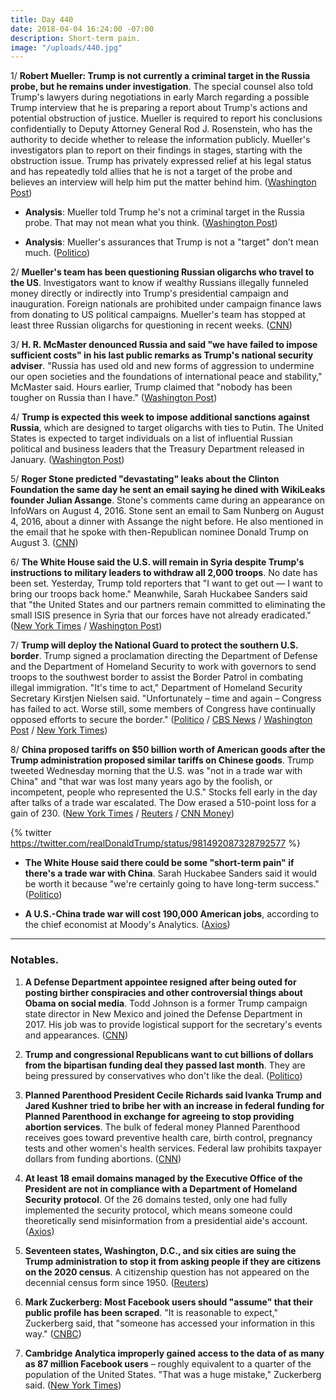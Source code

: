 ```yaml
---
title: Day 440
date: 2018-04-04 16:24:00 -07:00
description: Short-term pain.
image: "/uploads/440.jpg"
---
```


1/ **Robert Mueller: Trump is not currently a criminal target in the Russia probe, but he remains under investigation**. The special counsel also told Trump's lawyers during negotiations in early March regarding a possible Trump interview that he is preparing a report about Trump's actions and potential obstruction of justice. Mueller is required to report his conclusions confidentially to Deputy Attorney General Rod J. Rosenstein, who has the authority to decide whether to release the information publicly. Mueller's investigators plan to report on their findings in stages, starting with the obstruction issue. Trump has privately expressed relief at his legal status and has repeatedly told allies that he is not a target of the probe and believes an interview will help him put the matter behind him. ([Washington Post](https://www.washingtonpost.com/politics/mueller-told-trumps-attorneys-the-president-remains-under-investigation-but-is-not-currently-a-criminal-target/2018/04/03/d7832cf0-36c1-11e8-acd5-35eac230e514_story.html?utm_term=.ef52cd74e17e))

* **Analysis**: Mueller told Trump he's not a criminal target in the Russia probe. That may not mean what you think. ([Washington Post](https://www.washingtonpost.com/news/the-fix/wp/2018/04/04/mueller-told-trump-hes-not-a-criminal-target-but-that-doesnt-mean-his-evidence-against-trump-is-weak/))

* **Analysis**: Mueller's assurances that Trump is not a "target" don’t mean much. ([Politico](https://www.politico.com/story/2018/04/03/trump-mueller-russia-probe-500128))

2/ **Mueller's team has been questioning Russian oligarchs who travel to the US**. Investigators want to know if wealthy Russians illegally funneled money directly or indirectly into Trump's presidential campaign and inauguration. Foreign nationals are prohibited under campaign finance laws from donating to US political campaigns. Mueller's team has stopped at least three Russian oligarchs for questioning in recent weeks. ([CNN](https://www.cnn.com/2018/04/04/politics/mueller-special-counsel-investigation-russian-oligarchs/index.html))

3/ **H. R. McMaster denounced Russia and said "we have failed to impose sufficient costs" in his last public remarks as Trump's national security adviser**. "Russia has used old and new forms of aggression to undermine our open societies and the foundations of international peace and stability," McMaster said. Hours earlier, Trump claimed that "nobody has been tougher on Russia than I have." ([Washington Post](https://www.washingtonpost.com/world/national-security/hr-mcmaster-delivers-a-parting-shot-to-russia-as-he-prepares-to-bow-out-as-national-security-adviser/2018/04/04/d48f4df6-37b3-11e8-8fd2-49fe3c675a89_story.html))

4/ **Trump is expected this week to impose additional sanctions against Russia**, which are designed to target oligarchs with ties to Putin. The United States is expected to target individuals on a list of influential Russian political and business leaders that the Treasury Department released in January. ([Washington Post](https://www.washingtonpost.com/world/national-security/trump-administration-to-impose-fresh-sanctions-against-russia/2018/04/04/bc09e0b8-3851-11e8-b57c-9445cc4dfa5e_story.html))

5/ **Roger Stone predicted "devastating" leaks about the Clinton Foundation the same day he sent an email saying he dined with WikiLeaks founder Julian Assange**. Stone's comments came during an appearance on InfoWars on August 4, 2016. Stone sent an email to Sam Nunberg on August 4, 2016, about a dinner with Assange the night before. He also mentioned in the email that he spoke with then-Republican nominee Donald Trump on August 3. ([CNN](https://www.cnn.com/2018/04/04/politics/roger-stone-julian-assange-email-wikileaks/index.html))

6/ **The White House said the U.S. will remain in Syria despite Trump's instructions to military leaders to withdraw all 2,000 troops**. No date has been set. Yesterday, Trump told reporters that "I want to get out — I want to bring our troops back home." Meanwhile, Sarah Huckabee Sanders said that "the United States and our partners remain committed to eliminating the small ISIS presence in Syria that our forces have not already eradicated." ([New York Times](https://www.nytimes.com/2018/04/04/world/middleeast/trump-syria-troops.html) / [Washington Post](https://www.washingtonpost.com/world/national-security/trump-instructs-military-to-begin-planning-for-withdrawal-from-syria/2018/04/04/1039f420-3811-11e8-8fd2-49fe3c675a89_story.html))

7/ **Trump will deploy the National Guard to protect the southern U.S. border**. Trump signed a proclamation directing the Department of Defense and the Department of Homeland Security to work with governors to send troops to the southwest border to assist the Border Patrol in combating illegal immigration. "It's time to act," Department of Homeland Security Secretary Kirstjen Nielsen said. "Unfortunately – time and again – Congress has failed to act. Worse still, some members of Congress have continually opposed efforts to secure the border." ([Politico](https://www.politico.com/story/2018/04/04/trump-national-guard-border-kirstjen-nielsen-502117) / [CBS News](https://www.cbsnews.com/news/live-white-house-briefing-april-4-2018-live-stream/) / [Washington Post](https://www.washingtonpost.com/politics/trump-to-sign-proclamation-to-send-national-guard-troops-to-the-us-mexico-border/2018/04/04/9f9cd796-3838-11e8-acd5-35eac230e514_story.html) / [New York Times](https://www.nytimes.com/2018/04/04/us/politics/trump-governors-national-guard-border-mexico.html))

8/ **China proposed tariffs on $50 billion worth of American goods after the Trump administration proposed similar tariffs on Chinese goods**. Trump tweeted Wednesday morning that the U.S. was "not in a trade war with China" and "that war was lost many years ago by the foolish, or incompetent, people who represented the U.S." Stocks fell early in the day after talks of a trade war escalated. The Dow erased a 510-point loss for a gain of 230. ([New York Times](https://www.nytimes.com/2018/04/04/business/china-us-tariffs.html) / [Reuters](https://www.reuters.com/article/us-usa-trade-china/u-s-expects-talks-with-china-as-trade-fight-escalates-idUSKCN1HB0G6) / [CNN Money](http://money.cnn.com/2018/04/04/investing/us-stocks-markets-china-tariffs/index.html))

{% twitter https://twitter.com/realDonaldTrump/status/981492087328792577 %}

* **The White House said there could be some "short-term pain" if there's a trade war with China**. Sarah Huckabee Sanders said it would be worth it because "we're certainly going to have long-term success." ([Politico](https://www.politico.com/story/2018/04/04/china-tariffs-us-imports-trump-500163))

* **A U.S.-China trade war will cost 190,000 American jobs**, according to the chief economist at Moody's Analytics. ([Axios](https://www.axios.com/economist-trump-trade-war-will-already-cost-190k-jobs-1522857360-0d8f5f65-8334-45f7-a2e6-d8251d5c5884.html))

---

### Notables.

1. **A Defense Department appointee resigned after being outed for posting birther conspiracies and other controversial things about Obama on social media**. Todd Johnson is a former Trump campaign state director in New Mexico and joined the Defense Department in 2017. His job was to provide logistical support for the secretary's events and appearances. ([CNN](https://www.cnn.com/2018/04/03/politics/trump-dod-appointee-resigns-birther/index.html))

2. **Trump and congressional Republicans want to cut billions of dollars from the bipartisan funding deal they passed last month**. They are being pressured by conservatives who don't like the deal.   ([Politico](https://www.politico.com/story/2018/04/03/budget-omnibus-cuts-trump-kevin-mccarthy-498462))

3. **Planned Parenthood President Cecile Richards said Ivanka Trump and Jared Kushner tried to bribe her with an increase in federal funding for Planned Parenthood in exchange for agreeing to stop providing abortion services**. The bulk of federal money Planned Parenthood receives goes toward preventive health care, birth control, pregnancy tests and other women's health services. Federal law prohibits taxpayer dollars from funding abortions. ([CNN](https://www.cnn.com/2018/04/04/politics/ivanka-trump-planned-parenthood/index.html))

4. **At least 18 email domains managed by the Executive Office of the President are not in compliance with a Department of Homeland Security protocol**. Of the 26 domains tested, only one had fully implemented the security protocol, which means someone could theoretically send misinformation from a presidential aide's account. ([Axios](https://www.axios.com/outgoing-white-house-emails-not-protected-by-verification-system-deafc584-759b-4c8f-969a-3ced8a8059f8.html))

5. **Seventeen states, Washington, D.C., and six cities are suing the Trump administration to stop it from asking people if they are citizens on the 2020 census**. A citizenship question has not appeared on the decennial census form since 1950. ([Reuters](https://www.reuters.com/article/us-usa-census/states-cities-sue-u-s-to-block-2020-census-citizenship-question-idUSKCN1HA1WS))

6. **Mark Zuckerberg: Most Facebook users should "assume" that their public profile has been scraped**. "It is reasonable to expect," Zuckerberg said, that "someone has accessed your information in this way." ([CNBC](https://www.cnbc.com/2018/04/04/facebook-most-people-could-have-had-their-public-profile-scraped.html))

7. **Cambridge Analytica improperly gained access to the data of as many as 87 million Facebook users** – roughly equivalent to a quarter of the population of the United States. "That was a huge mistake," Zuckerberg said. ([New York Times](https://www.nytimes.com/2018/04/04/technology/mark-zuckerberg-testify-congress.html))
